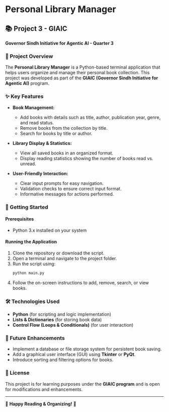 # Personal Library Manager

## 📚 Project 3 - GIAIC
**Governor Sindh Initiative for Agentic AI - Quarter 3**

### 🎯 Project Overview
The **Personal Library Manager** is a Python-based terminal application that helps users organize and manage their personal book collection. This project was developed as part of the **GIAIC (Governor Sindh Initiative for Agentic AI)** program.

### ✨ Key Features
- **Book Management:**
  - Add books with details such as title, author, publication year, genre, and read status.
  - Remove books from the collection by title.
  - Search for books by title or author.
  
- **Library Display & Statistics:**
  - View all saved books in an organized format.
  - Display reading statistics showing the number of books read vs. unread.
  
- **User-Friendly Interaction:**
  - Clear input prompts for easy navigation.
  - Validation checks to ensure correct input format.
  - Informative messages for actions performed.

### 🚀 Getting Started
#### Prerequisites
- Python 3.x installed on your system

#### Running the Application
1. Clone the repository or download the script.
2. Open a terminal and navigate to the project folder.
3. Run the script using:
   ```bash
   python main.py
   ```
4. Follow the on-screen instructions to add, remove, search, or view books.

### 🛠️ Technologies Used
- **Python** (for scripting and logic implementation)
- **Lists & Dictionaries** (for storing book data)
- **Control Flow (Loops & Conditionals)** (for user interaction)

### 📌 Future Enhancements
- Implement a database or file storage system for persistent book saving.
- Add a graphical user interface (GUI) using **Tkinter** or **PyQt**.
- Introduce sorting and filtering options for books.

### 📜 License
This project is for learning purposes under the **GIAIC program** and is open for modifications and enhancements.

---
🎉 **Happy Reading & Organizing!** 📖

